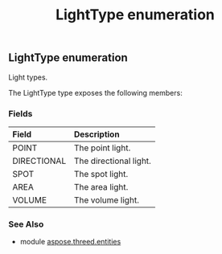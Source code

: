 ﻿---
title: LightType enumeration
second_title: Aspose.3D for Python via .NET API References
description: 
type: docs
weight: 610
url: /python-net/aspose.threed.entities/lighttype/
is_root: false
---

## LightType enumeration

Light types.



The LightType type exposes the following members:

### Fields
| Field | Description |
| :- | :- |
| POINT | The point light. |
| DIRECTIONAL | The directional light. |
| SPOT | The spot light. |
| AREA | The area light. |
| VOLUME | The volume light. |



### See Also
* module [aspose.threed.entities](..)

